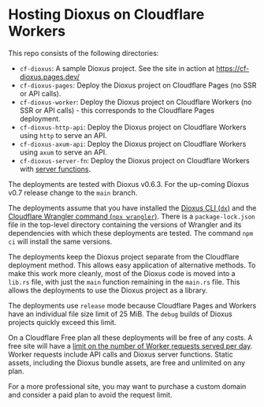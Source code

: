 # Hosting Dioxus on Cloudflare Workers

This repo consists of the following directories:

- `cf-dioxus`: A sample Dioxus project. See the site in action at https://cf-dioxus.pages.dev/
- `cf-dioxus-pages`: Deploy the Dioxus project on Cloudflare Pages (no SSR or API calls).
- `cf-dioxus-worker`: Deploy the Dioxus project on Cloudflare Workers (no SSR or API calls) - this corresponds to the Cloudflare Pages deployment.
- `cf-dioxus-http-api`: Deploy the Dioxus project on Cloudflare Workers using `http` to serve an API.
- `cf-dioxus-axum-api`: Deploy the Dioxus project on Cloudflare Workers using `axum` to serve an API.
- `cf-dioxus-server-fn`: Deploy the Dioxus project on Cloudflare Workers with [server functions](https://dioxuslabs.com/learn/0.6/guides/fullstack/server_functions/).

The deployments are tested with Dioxus v0.6.3. For the up-coming Dioxus v0.7 release change to the `main` branch.

The deployments assume that you have installed the [Dioxus CLI (`dx`)](https://dioxuslabs.com/learn/0.6/getting_started/)
and the [Cloudflare Wrangler command (`npx wrangler`)](https://developers.cloudflare.com/workers/wrangler/install-and-update/).
There is a `package-lock.json` file in the top-level directory containing the versions of Wrangler
and its dependencies with which these deployments are tested. The command `npm ci` will install the same versions.

The deployments keep the Dioxus project separate from the Cloudflare
deployment method. This allows easy application of alternative methods. To make
this work more cleanly, most of the Dioxus code is moved into a `lib.rs` file,
with just the `main` function remaining in the `main.rs` file. This allows the
deployments to use the Dioxus project as a library.

The deployments use `release` mode because Cloudflare Pages and Workers have an
individual file size limit of 25 MiB. The `debug` builds of Dioxus projects
quickly exceed this limit.

On a Cloudflare Free plan all these deployments will be free of any costs. A
free site will have a [limit on the number of Worker requests served per day](https://developers.cloudflare.com/workers/platform/pricing/#workers).
Worker requests include API calls and Dioxus server functions. Static assets,
including the Dioxus bundle assets, are free and unlimited on any plan.

For a more professional site, you may want to purchase a custom domain and
consider a paid plan to avoid the request limit.
